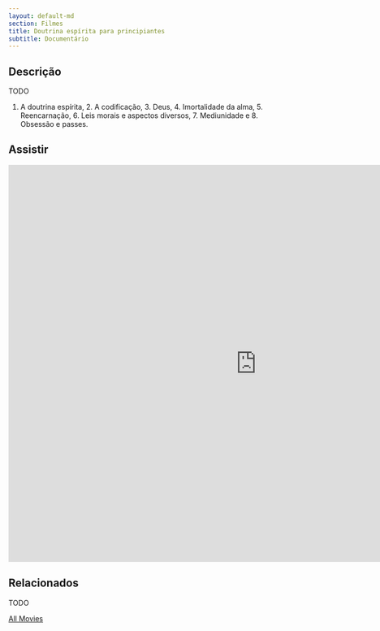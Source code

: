 ```yaml
---
layout: default-md
section: Filmes
title: Doutrina espírita para principiantes
subtitle: Documentário
---
```


## Descrição
TODO

1. A doutrina espírita, 2. A codificação, 3. Deus, 4. Imortalidade da alma, 5. Reencarnação, 6. Leis morais e aspectos diversos, 7. Mediunidade e 8. Obsessão e passes.



## Assistir
<iframe width="976" height="781" src="https://www.youtube.com/embed/61a5x3cJwzY" frameborder="0" allow="accelerometer; autoplay; encrypted-media; gyroscope; picture-in-picture" allowfullscreen></iframe>

## Relacionados
TODO


<a href="/movies" class="button">All Movies</a>